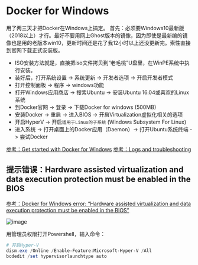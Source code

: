 # Docker for Windows

用了两三天才把Docker在Windows上搞定。
首先：必须要Windows10最新版（2018以上）才行。最好不要用网上Ghost版本的镜像，因为即使是最新编的镜像也是用的老版本win10，更新时间还是花了我12小时以上还没更新完。索性直接到官网下载正式安装版。

- ISO安装方法就是，直接把iso文件拷贝到“老毛桃”U盘里，在WinPE系统中执行安装。
- 装好后，打开系统设置 -> 系统更新 -> 开发者选项 -> 开启开发者模式
- 打开控制面板 -> 程序 -> windows功能
- 打开Windows应用商店 -> 搜索Ubuntu -> 安装Ubuntu 16.04或喜欢的Linux系统
- 到Docker官网 -> 登录 -> 下载Docker for windows (500MB)
- 安装Docker -> 重启 -> 进入BIOS -> 开启Virtualization虚拟化相关的选项
- 开启HyperV -> 开启`适用于Linux的子系统` (Windows Subsystem For Linux)
- 进入系统 -> 打开桌面上的Docker应用（Daemon）-> 打开Ubuntu系统终端 -> 尝试Docker




[参考：Get started with Docker for Windows](https://docs.docker.com/docker-for-windows/)
[参考：Logs and troubleshooting](https://docs.docker.com/docker-for-windows/troubleshoot/)


## 提示错误：Hardware assisted virtualization and data execution protection must be enabled in the BIOS

[参考：Docker for Windows error: “Hardware assisted virtualization and data execution protection must be enabled in the BIOS” ](https://stackoverflow.com/questions/39684974/docker-for-windows-error-hardware-assisted-virtualization-and-data-execution-p)

![image](https://user-images.githubusercontent.com/14041622/47255793-b6b96e00-d4a8-11e8-8a4b-126d6b821bff.png)

用管理员权限打开Powershell，输入命令：
```powershell
# 开启Hyper-V
dism.exe /Online /Enable-Feature:Microsoft-Hyper-V /All
bcdedit /set hypervisorlaunchtype auto
```
